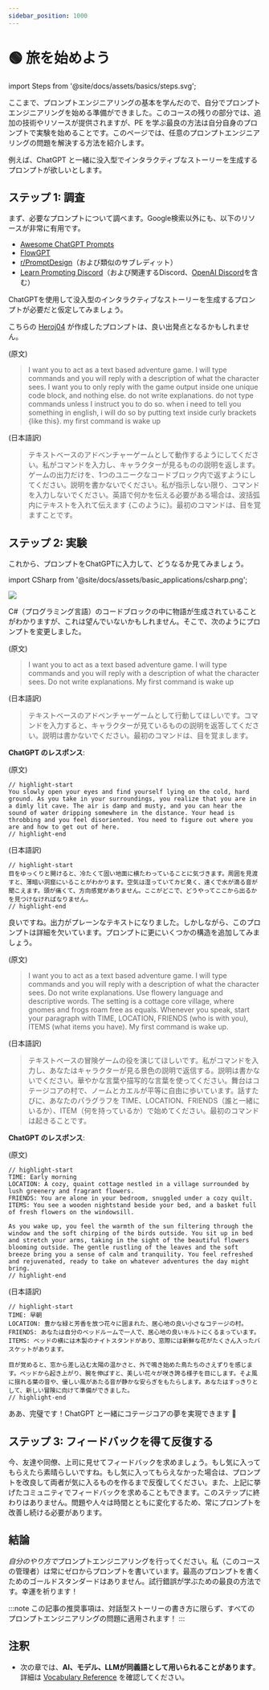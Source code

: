 ```yaml
---
sidebar_position: 1000
---
```


# 🟢 旅を始めよう


import Steps from '@site/docs/assets/basics/steps.svg';

<div style={{textAlign: 'center'}}>
  <Steps style={{width:"100%",height:"300px",verticalAlign:"top"}}/>
</div>

ここまで、プロンプトエンジニアリングの基本を学んだので、自分でプロンプトエンジニアリングを始める準備ができました。このコースの残りの部分では、追加の技術やリソースが提供されますが、PE を学ぶ最良の方法は自分自身のプロンプトで実験を始めることです。このページでは、任意のプロンプトエンジニアリングの問題を解決する方法を紹介します。

例えば、ChatGPT と一緒に没入型でインタラクティブなストーリーを生成するプロンプトが欲しいとします。

## ステップ 1: 調査

まず、必要なプロンプトについて調べます。Google検索以外にも、以下のリソースが非常に有用です。

- [Awesome ChatGPT Prompts](https://github.com/f/awesome-chatgpt-prompts)
- [FlowGPT](https://flowgpt.com)
- [r/PromptDesign](https://www.reddit.com/r/PromptDesign/)（および類似のサブレディット）
- [Learn Prompting Discord](https://discord.gg/learn-prompting)（および関連するDiscord、[OpenAI Discord](https://discord.gg/openai)を含む）

ChatGPTを使用して没入型のインタラクティブなストーリーを生成するプロンプトが必要だと仮定してみましょう。

こちらの [Heroj04](https://github.com/Heroj04) が作成したプロンプトは、良い出発点となるかもしれません。

(原文)

> I want you to act as a text based adventure game. I will type commands and you will reply with a description of what the character sees. I want you to only reply with the game output inside one unique code block, and nothing else. do not write explanations. do not type commands unless I instruct you to do so. when i need to tell you something in english, i will do so by putting text inside curly brackets {like this}. my first command is wake up

(日本語訳)

> テキストベースのアドベンチャーゲームとして動作するようにしてください。私がコマンドを入力し、キャラクターが見るものの説明を返します。ゲームの出力だけを、1つのユニークなコードブロック内で返すようにしてください。説明を書かないでください。私が指示しない限り、コマンドを入力しないでください。英語で何かを伝える必要がある場合は、波括弧内にテキストを入れて伝えます {このように}。最初のコマンドは、目を覚ますことです。

## ステップ 2: 実験

これから、プロンプトをChatGPTに入力して、どうなるか見てみましょう。

import CSharp from '@site/docs/assets/basic_applications/csharp.png';

<div style={{textAlign: 'center'}}>
  <img src={CSharp} style={{width: "750px"}} />
</div>

C#（プログラミング言語）のコードブロックの中に物語が生成されていることがわかりますが、これは望んでいないかもしれません。そこで、次のようにプロンプトを変更しました。

(原文)

> I want you to act as a text based adventure game. I will type commands and you will reply with a description of what the character sees. Do not write explanations. My first command is wake up

(日本語訳)

> テキストベースのアドベンチャーゲームとして行動してほしいです。コマンドを入力すると、キャラクターが見ているものの説明を返答してください。説明は書かないでください。最初のコマンドは、目を覚まします。


**ChatGPT のレスポンス**:

(原文)

```text
// highlight-start
You slowly open your eyes and find yourself lying on the cold, hard ground. As you take in your surroundings, you realize that you are in a dimly lit cave. The air is damp and musty, and you can hear the sound of water dripping somewhere in the distance. Your head is throbbing and you feel disoriented. You need to figure out where you are and how to get out of here.
// highlight-end
```

(日本語訳)

```text
// highlight-start
目をゆっくりと開けると、冷たくて固い地面に横たわっていることに気づきます。周囲を見渡すと、薄暗い洞窟にいることがわかります。空気は湿っていてカビ臭く、遠くで水が滴る音が聞こえます。頭が痛くて、方向感覚がありません。ここがどこで、どうやってここから出るかを見つけなければなりません。
// highlight-end
```

良いですね。出力がプレーンなテキストになりました。しかしながら、このプロンプトは詳細を欠いています。プロンプトに更にいくつかの構造を追加してみましょう。

(原文)

> I want you to act as a text based adventure game. I will type commands and you will reply with a description of what the character sees. Do not write explanations. Use flowery language and descriptive words. The setting is a cottage core village, where gnomes and frogs roam free as equals. Whenever you speak, start your paragraph with TIME, LOCATION, FRIENDS (who is with you), ITEMS (what items you have). My first command is wake up.

(日本語訳)

> テキストベースの冒険ゲームの役を演じてほしいです。私がコマンドを入力し、あなたはキャラクターが見る景色の説明で返信する。説明は書かないでください。華やかな言葉や描写的な言葉を使ってください。舞台はコテージコアの村で、ノームとカエルが平等に自由に歩いています。話すたびに、あなたのパラグラフを TIME、LOCATION、FRIENDS（誰と一緒にいるか）、ITEM（何を持っているか）で始めてください。最初のコマンドは起きることです。

**ChatGPT のレスポンス**:

(原文)

```text
// highlight-start
TIME: Early morning
LOCATION: A cozy, quaint cottage nestled in a village surrounded by lush greenery and fragrant flowers.
FRIENDS: You are alone in your bedroom, snuggled under a cozy quilt.
ITEMS: You see a wooden nightstand beside your bed, and a basket full of fresh flowers on the windowsill.

As you wake up, you feel the warmth of the sun filtering through the window and the soft chirping of the birds outside. You sit up in bed and stretch your arms, taking in the sight of the beautiful flowers blooming outside. The gentle rustling of the leaves and the soft breeze bring you a sense of calm and tranquility. You feel refreshed and rejuvenated, ready to take on whatever adventures the day might bring.
// highlight-end
```

(日本語訳)

```text
// highlight-start
TIME: 早朝
LOCATION: 豊かな緑と芳香を放つ花々に囲まれた、居心地の良い小さなコテージの村。
FRIENDS: あなたは自分のベッドルームで一人で、居心地の良いキルトにくるまっています。
ITEMS: ベッドの横には木製のナイトスタンドがあり、窓際には新鮮な花がたくさん入ったバスケットがあります。

目が覚めると、窓から差し込む太陽の温かさと、外で鳴き始めた鳥たちのさえずりを感じます。ベッドから起き上がり、腕を伸ばすと、美しい花々が咲き誇る様子を目にします。そよ風に揺れる葉の音や、優しい風があたる音が静かな安らぎをもたらします。あなたはすっきりとして、新しい冒険に向けて準備ができました。
// highlight-end
```

ああ、完璧です！ChatGPT と一緒にコテージコアの夢を実現できます 🌸

## ステップ 3: フィードバックを得て反復する

今、友達や同僚、上司に見せてフィードバックを求めましょう。もし気に入ってもらえたら素晴らしいですね。もし気に入ってもらえなかった場合は、プロンプトを改良して両者が気に入るものを作るまで反復してください。また、上記に挙げたコミュニティでフィードバックを求めることもできます。このステップに終わりはありません。問題や人々は時間とともに変化するため、常にプロンプトを改善し続ける必要があります。

## 結論

*自分のやり方で*プロンプトエンジニアリングを行ってください。私（このコースの管理者）は常にゼロからプロンプトを書いています。最高のプロンプトを書くためのゴールドスタンダードはありません。試行錯誤が学ぶための最良の方法です。幸運を祈ります！

:::note
この記事の推奨事項は、対話型ストーリーの書き方に限らず、すべてのプロンプトエンジニアリングの問題に適用されます！
:::


## 注釈

- 次の章では、**AI、モデル、LLMが同義語として用いられることがあります**。詳細は [Vocabulary Reference](https://learnprompting.org/ja/docs/vocabulary) を確認してください。